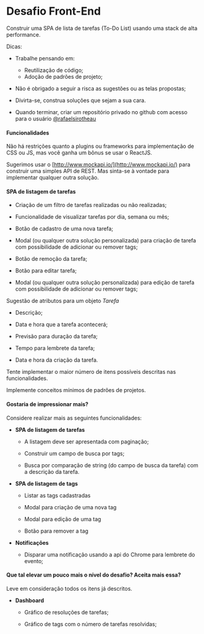 # Desafio Front-End

Construir uma SPA de lista de tarefas (To-Do List) usando uma stack de alta performance.

Dicas:
- Trabalhe pensando em:

  - Reutilização de código;
  - Adoção de padrões de projeto;


- Não é obrigado a seguir a risca as sugestões ou as telas propostas;

- Divirta-se, construa soluções que sejam a sua cara.

- Quando terminar, criar um repositório privado no github com acesso para o usuário [@rafaelsirotheau](https://github.com/rafaelsirotheau)


#### Funcionalidades

Não há restrições quanto a plugins ou frameworks para implementação de CSS ou JS, mas você ganha um bônus se usar o ReactJS.

Sugerimos usar o [](http://www.mockapi.io/) [http://www.mockapi.io/](http://www.mockapi.io/)  para construir uma simples API de REST. Mas sinta-se à vontade para implementar qualquer outra solução.


#### SPA de listagem de tarefas

- Criação de um filtro de tarefas realizadas ou não realizadas;

- Funcionalidade de visualizar tarefas por dia, semana ou mês;

- Botão de cadastro de uma nova tarefa;

- Modal (ou qualquer outra solução personalizada) para criação de tarefa com possibilidade de adicionar ou remover tags;

- Botão de remoção da tarefa;

- Botão para editar tarefa;

- Modal (ou qualquer outra solução personalizada) para edição de tarefa com possibilidade de adicionar ou remover tags;

Sugestão de atributos para um objeto _Tarefa_

- Descrição;

- Data e hora que a tarefa acontecerá;

- Previsão para duração da tarefa;

- Tempo para lembrete da tarefa;

- Data e hora da criação da tarefa.

Tente implementar o maior número de itens possíveis descritas nas funcionalidades.

Implemente conceitos mínimos de padrões de projetos.


#### Gostaria de impressionar mais?

Considere realizar mais as seguintes funcionalidades:

- **SPA de listagem de tarefas**

    - A listagem deve ser apresentada com paginação;

    - Construir um campo de busca por tags;

    - Busca por comparação de string (do campo de busca da tarefa) com a descrição da tarefa.


- **SPA de listagem de tags**

    - Listar as tags cadastradas
    
    - Modal para criação de uma nova tag
    
    - Modal para edição de uma tag
    
    - Botão para remover a tag
  

- **Notificações**

    - Disparar uma notificação usando a api do Chrome para lembrete do evento;


#### Que tal elevar um pouco mais o nível do desafio? Aceita mais essa?

Leve em consideração todos os itens já descritos.

- **Dashboard**

    - Gráfico de resoluções de tarefas;

    - Gráfico de tags com o número de tarefas resolvidas;

